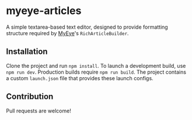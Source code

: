 # myeye-articles

A simple textarea-based text editor, designed to provide formatting structure required by [MyEye](https://github.com/321Proteus/myeye)'s `RichArticleBuilder`.

## Installation
Clone the project and run `npm install`. To launch a development build, use `npm run dev`. Production builds require `npm run build`. The project contains a custom `launch.json` file that provides these launch configs.

## Contribution
Pull requests are welcome!